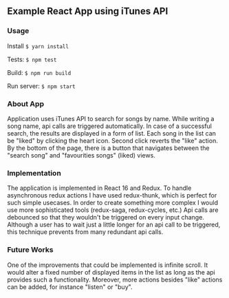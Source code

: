 ## Example React App using iTunes API

### Usage
Install ```$ yarn install```

Tests: ```$ npm test```

Build: ```$ npm run build```

Run server: ```$ npm start```

### About App
Application uses iTunes API to search for songs by name. 
While writing a song name, api calls are triggered automatically. 
In case of a successful search, the results are displayed in a form of list.
Each song in the list can be "liked" by clicking the heart icon. Second click reverts the "like" action.
By the bottom of the page, there is a button that navigates between the "search song" and "favourities songs" (liked) views.

### Implementation
The application is implemented in React 16 and Redux. To handle asynchronous redux actions I have used redux-thunk, which
is perfect for such simple usecases. In order to create something more complex I would use more sophisticated tools (redux-saga, redux-cycles, etc.)
Api calls are debounced so that they wouldn't be triggered on every input change. Although a user has to wait just a little longer for an api call to be triggered,
this technique prevents from many redundant api calls.

### Future Works
One of the improvements that could be implemented is infinite scroll. It would alter a fixed number of displayed items in the list as long as the api provides such a functionality.
Moreover, more actions besides "like" actions can be added, for instance "listen" or "buy".
